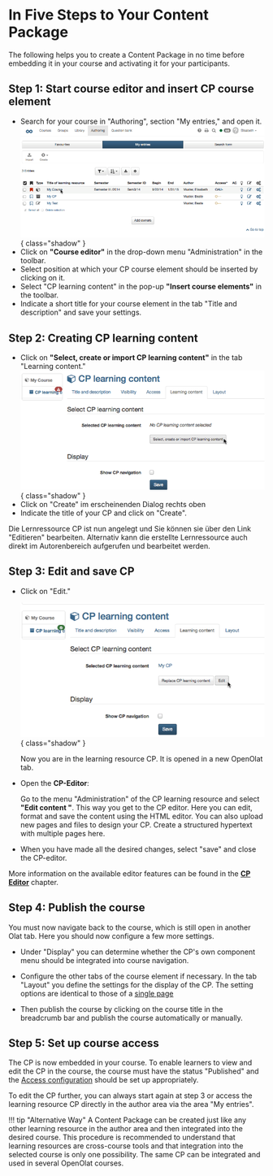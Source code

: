 # In Five Steps to Your Content Package

The following helps you to create a Content Package in no time before
embedding it in your course and activating it for your participants.

## Step 1: Start course editor and insert CP course element  

 - Search for your course in "Authoring", section "My entries," and open it.
![open-course](assets/opencourse.gif){ class="shadow" }
 - Click on **"Course editor"** in the drop-down menu "Administration" in the toolbar.  
 - Select position at which your CP course element should be inserted by clicking on it.  
 - Select "CP learning content" in the pop-up **"Insert course elements"** in the toolbar.  
 - Indicate a short title for your course element in the tab "Title and description" and save your settings.  
  
## Step 2: Creating CP learning content  

 - Click on **"Select, create or import CP learning content"** in the tab "Learning content."
![choose-content-package](assets/choosecp.gif){ class="shadow" }
 - Click on "Create" im erscheinenden Dialog rechts oben
 - Indicate the title of your CP and click on "Create".  
  
 Die Lernressource CP ist nun angelegt und Sie können sie über den Link "Editieren" bearbeiten. Alternativ kann die erstellte Lernressource auch direkt im Autorenbereich aufgerufen und bearbeitet werden. 

## Step 3: Edit and save CP  

 - Click on "Edit."
    
    ![edit-content-package](assets/editcp.gif){ class="shadow" }

     Now you are in the learning resource CP. It is opened in a new OpenOlat tab.

 - Open the **CP-Editor**:
 
    Go to the menu "Administration" of the CP learning resource and select **"Edit content "**. This way you get to the CP editor. Here you can edit, format and save the content using the HTML editor. You can also upload new pages and files to design your CP. Create a structured hypertext with multiple pages here.   
 
 - When you have made all the desired changes, select "save" and close the CP-editor. 

More information on the available editor features can be found in the **[CP Editor](CP_Editor.md)** chapter.

## Step 4: Publish the course

You must now navigate back to the course, which is still open in another Olat tab. Here you should now configure a few more settings.

- Under "Display" you can determine whether the CP's own component menu should be integrated into course navigation.

- Configure the other tabs of the course element if necessary.
In the tab "Layout" you define the settings for the display of the CP. The setting options are identical to those of a [single page](Course_Element_Single_Page.md)

- Then publish the course by clicking on the course title in the breadcrumb bar and publish the course automatically or manually.   

## Step 5: Set up course access   

The CP is now embedded in your course. 
To enable learners to view and edit the CP in the course, the course must have the status "Published" and the [Access configuration](../course_create/Access_configuration.md) should be set up appropriately.

To edit the CP further, you can always start again at step 3 or access the learning resource CP directly in the author area via the area "My entries".



!!! tip "Alternative Way"
    A Content Package can be created just like any other learning resource in the author area and then integrated into the desired course. This procedure is recommended to understand that learning resources are cross-course tools and that integration into the selected course is only one possibility. The same CP can be integrated and used in several OpenOlat courses.
